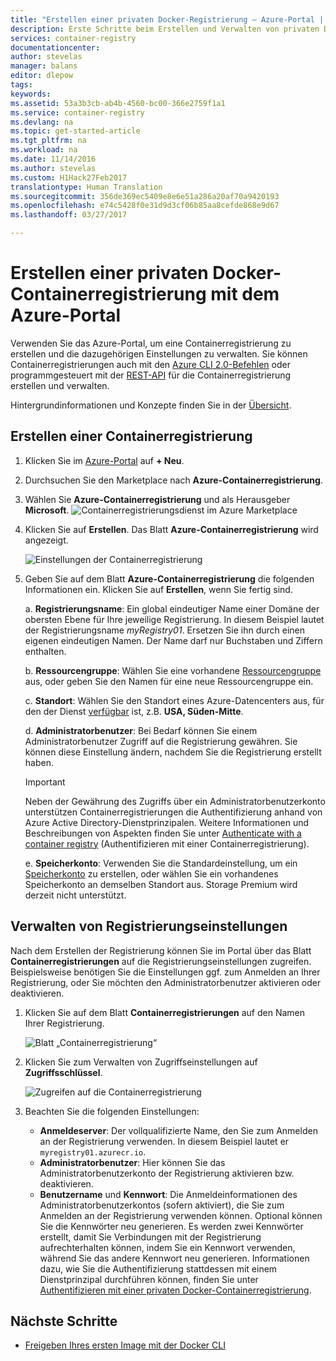 ```yaml
---
title: "Erstellen einer privaten Docker-Registrierung – Azure-Portal | Microsoft-Dokumentation"
description: Erste Schritte beim Erstellen und Verwalten von privaten Docker-Containerregistrierungen mit dem Azure-Portal
services: container-registry
documentationcenter: 
author: stevelas
manager: balans
editor: dlepow
tags: 
keywords: 
ms.assetid: 53a3b3cb-ab4b-4560-bc00-366e2759f1a1
ms.service: container-registry
ms.devlang: na
ms.topic: get-started-article
ms.tgt_pltfrm: na
ms.workload: na
ms.date: 11/14/2016
ms.author: stevelas
ms.custom: H1Hack27Feb2017
translationtype: Human Translation
ms.sourcegitcommit: 356de369ec5409e8e6e51a286a20af70a9420193
ms.openlocfilehash: e74c5428f0e31d9d3cf06b85aa8cefde868e9d67
ms.lasthandoff: 03/27/2017

---
```


# <a name="create-a-private-docker-container-registry-using-the-azure-portal"></a>Erstellen einer privaten Docker-Containerregistrierung mit dem Azure-Portal
Verwenden Sie das Azure-Portal, um eine Containerregistrierung zu erstellen und die dazugehörigen Einstellungen zu verwalten. Sie können Containerregistrierungen auch mit den [Azure CLI 2.0-Befehlen](container-registry-get-started-azure-cli.md) oder programmgesteuert mit der [REST-API](https://go.microsoft.com/fwlink/p/?linkid=834376) für die Containerregistrierung erstellen und verwalten.

Hintergrundinformationen und Konzepte finden Sie in der [Übersicht](container-registry-intro.md).



## <a name="create-a-container-registry"></a>Erstellen einer Containerregistrierung
1. Klicken Sie im [Azure-Portal](https://portal.azure.com) auf **+ Neu**.
2. Durchsuchen Sie den Marketplace nach **Azure-Containerregistrierung**.
3. Wählen Sie **Azure-Containerregistrierung** und als Herausgeber **Microsoft**.
    ![Containerregistrierungsdienst im Azure Marketplace](./media/container-registry-get-started-portal/container-registry-marketplace.png)
4. Klicken Sie auf **Erstellen**. Das Blatt **Azure-Containerregistrierung** wird angezeigt.

    ![Einstellungen der Containerregistrierung](./media/container-registry-get-started-portal/container-registry-settings.png)
5. Geben Sie auf dem Blatt **Azure-Containerregistrierung** die folgenden Informationen ein. Klicken Sie auf **Erstellen**, wenn Sie fertig sind.

    a. **Registrierungsname**: Ein global eindeutiger Name einer Domäne der obersten Ebene für Ihre jeweilige Registrierung. In diesem Beispiel lautet der Registrierungsname *myRegistry01*. Ersetzen Sie ihn durch einen eigenen eindeutigen Namen. Der Name darf nur Buchstaben und Ziffern enthalten.

    b. **Ressourcengruppe**: Wählen Sie eine vorhandene [Ressourcengruppe](../azure-resource-manager/resource-group-overview.md#resource-groups) aus, oder geben Sie den Namen für eine neue Ressourcengruppe ein.

    c. **Standort**: Wählen Sie den Standort eines Azure-Datencenters aus, für den der Dienst [verfügbar](https://azure.microsoft.com/regions/services/) ist, z.B. **USA, Süden-Mitte**.

    d. **Administratorbenutzer**: Bei Bedarf können Sie einem Administratorbenutzer Zugriff auf die Registrierung gewähren. Sie können diese Einstellung ändern, nachdem Sie die Registrierung erstellt haben.

    > [!IMPORTANT]
    > Neben der Gewährung des Zugriffs über ein Administratorbenutzerkonto unterstützen Containerregistrierungen die Authentifizierung anhand von Azure Active Directory-Dienstprinzipalen. Weitere Informationen und Beschreibungen von Aspekten finden Sie unter [Authenticate with a container registry](container-registry-authentication.md) (Authentifizieren mit einer Containerregistrierung).


    e. **Speicherkonto**: Verwenden Sie die Standardeinstellung, um ein [Speicherkonto](../storage/storage-introduction.md) zu erstellen, oder wählen Sie ein vorhandenes Speicherkonto an demselben Standort aus. Storage Premium wird derzeit nicht unterstützt.


## <a name="manage-registry-settings"></a>Verwalten von Registrierungseinstellungen
Nach dem Erstellen der Registrierung können Sie im Portal über das Blatt **Containerregistrierungen** auf die Registrierungseinstellungen zugreifen. Beispielsweise benötigen Sie die Einstellungen ggf. zum Anmelden an Ihrer Registrierung, oder Sie möchten den Administratorbenutzer aktivieren oder deaktivieren.

1. Klicken Sie auf dem Blatt **Containerregistrierungen** auf den Namen Ihrer Registrierung.

    ![Blatt „Containerregistrierung“](./media/container-registry-get-started-portal/container-registry-blade.png)
2. Klicken Sie zum Verwalten von Zugriffseinstellungen auf **Zugriffsschlüssel**.

    ![Zugreifen auf die Containerregistrierung](./media/container-registry-get-started-portal/container-registry-access.png)
3. Beachten Sie die folgenden Einstellungen:

   * **Anmeldeserver**: Der vollqualifizierte Name, den Sie zum Anmelden an der Registrierung verwenden. In diesem Beispiel lautet er `myregistry01.azurecr.io`.
   * **Administratorbenutzer**: Hier können Sie das Administratorbenutzerkonto der Registrierung aktivieren bzw. deaktivieren.
   * **Benutzername** und **Kennwort**: Die Anmeldeinformationen des Administratorbenutzerkontos (sofern aktiviert), die Sie zum Anmelden an der Registrierung verwenden können. Optional können Sie die Kennwörter neu generieren. Es werden zwei Kennwörter erstellt, damit Sie Verbindungen mit der Registrierung aufrechterhalten können, indem Sie ein Kennwort verwenden, während Sie das andere Kennwort neu generieren. Informationen dazu, wie Sie die Authentifizierung stattdessen mit einem Dienstprinzipal durchführen können, finden Sie unter [Authentifizieren mit einer privaten Docker-Containerregistrierung](container-registry-authentication.md).

## <a name="next-steps"></a>Nächste Schritte
* [Freigeben Ihres ersten Image mit der Docker CLI](container-registry-get-started-docker-cli.md)

